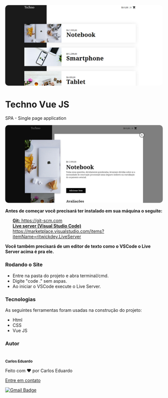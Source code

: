 <kbd>
<img src="./assets/image-project.png" style="border-radius: 10px">
</kbd>
<br>
<h1>Techno Vue JS</h1>
<p>SPA - Single page application</p>
<kbd>
<img src="./assets/image-project-2.png" style="border-radius: 10px">
</kbd>
<p style="font-weight: bold">Antes de começar você precisará ter instalado em sua máquina o seguite:</p>
<ul>
    <a href="https://git-scm.com"><span style="font-weight: bold">Git:</span> https://git-scm.com</a>
    <br>
    <a href="https://marketplace.visualstudio.com/items?itemName=ritwickdey.LiveServer"><span style="font-weight: bold">Live server (Visual Studio Code)</span> https://marketplace.visualstudio.com/items?itemName=ritwickdey.LiveServer</a>    
    <br>
</ul>

<p style="font-weight: bold">Você também precisará de um editor de texto como o VSCode o Live Server acima é pra ele.</p>

### Rodando o Site

<ul>
    <li>Entre na pasta do projeto e abra terminal/cmd.</li>
    <li>Digite "code ." sem aspas.</li>
    <li>Ao iniciar o VSCode execute o Live Server.</li>
</ul>

### Tecnologias

<p>As seguintes ferramentas foram usadas na construção do projeto:</p>
<ul>
    <li>Html</li>
    <li>CSS</li>
    <li>Vue JS</li>
</ul>

### Autor

<a href="">
 <img style="border-radius: 50%;" src="https://avatars.githubusercontent.com/u/50811913?s=460&u=e1c04894465fe053a294c52018828a33e47d1dd4&v=4" width="100px;" alt=""/>
 <br />
 <sub><b>Carlos Eduardo</b></sub></a>


Feito com ❤️ por Carlos Eduardo

<a href="mailto:carloseduardodiasbatista@gmail.com">Entre em contato</a>

[![Gmail Badge](https://img.shields.io/badge/-carloseduardodiasbatista@gmail.com-c14438?style=flat-square&logo=Gmail&logoColor=white&link=mailto:carloseduardodiasbatista@gmail.com)](mailto:carloseduardodiasbatista@gmail.com)